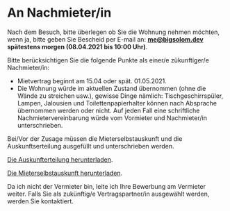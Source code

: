# An Nachmieter/in

Nach dem Besuch, bitte überlegen ob Sie die Wohnung nehmen möchten, wenn ja, bitte geben Sie Bescheid per E-mail an: **me@bigsolom.dev spätestens morgen (08.04.2021 bis 10:00 Uhr)**.

Bitte berücksichtigen Sie die folgende Punkte als einer/e zükunftiger/e Nachmieter/in:
- Mietvertrag beginnt am 15.04 oder spät. 01.05.2021.
- Die Wohnung würde im aktuellen Zustand übernommen (ohne die Wände zu streichen usw.), gewisse Dinge nämlich: Tischgeschirrspüler, Lampen, Jalousien und Toilettenpapierhalter können nach Absprache übernommen werden oder nicht. Auf jeden Fall eine schriftliche Nachmietervereinbarung würde vom Vormieter und Nachmieter/in unterschrieben.

Bei/Vor der Zusage müssen die Mieterselbstauskunft und die Auskunftserteilung ausgefüllt und unterschrieben werden.

[Die Auskunfterteilung herunterladen](https://www.dropbox.com/s/3ekh5n2afle8o84/Auskunfterteiligung.pdf).

[Die Mieterselbstauskunft herunterladen](https://www.dropbox.com/s/nua6vqyovtafqlv/Mieterselbstauskunft_2021.pdf).

Da ich nicht der Vermieter bin, leite ich Ihre Bewerbung am Vermieter weiter. Falls Sie als zukünftig/e Vertragspartner/in ausgewählt werden, werden Sie kontaktiert.
